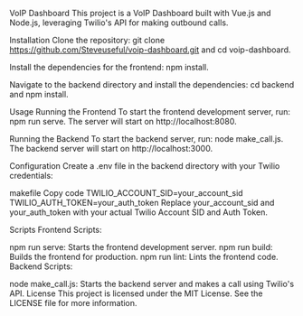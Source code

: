 VoIP Dashboard
This project is a VoIP Dashboard built with Vue.js and Node.js, leveraging Twilio's API for making outbound calls.

Installation
Clone the repository: git clone https://github.com/Steveuseful/voip-dashboard.git and cd voip-dashboard.

Install the dependencies for the frontend: npm install.

Navigate to the backend directory and install the dependencies: cd backend and npm install.

Usage
Running the Frontend
To start the frontend development server, run: npm run serve. The server will start on http://localhost:8080.

Running the Backend
To start the backend server, run: node make_call.js. The backend server will start on http://localhost:3000.

Configuration
Create a .env file in the backend directory with your Twilio credentials:

makefile
Copy code
TWILIO_ACCOUNT_SID=your_account_sid
TWILIO_AUTH_TOKEN=your_auth_token
Replace your_account_sid and your_auth_token with your actual Twilio Account SID and Auth Token.

Scripts
Frontend Scripts:

npm run serve: Starts the frontend development server.
npm run build: Builds the frontend for production.
npm run lint: Lints the frontend code.
Backend Scripts:

node make_call.js: Starts the backend server and makes a call using Twilio's API.
License
This project is licensed under the MIT License. See the LICENSE file for more information.


